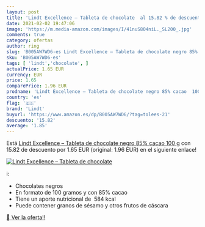 ```yaml
---
layout: post
title: 'Lindt Excellence – Tableta de chocolate  al 15.82 % de descuento'
date: 2021-02-02 19:47:06
image: 'https://m.media-amazon.com/images/I/41nuS8O4niL._SL200_.jpg'
comments: true
category: ofertas
author: ring
slug: 'B005AW7WD6-es Lindt Excellence – Tableta de chocolate negro 85% cacao 100 g'
sku: 'B005AW7WD6-es'
tags: [ 'lindt','chocolate', ]
actualPrice: 1.65 EUR
currency: EUR
price: 1.65
comparePrice: 1.96 EUR
prodname: 'Lindt Excellence – Tableta de chocolate negro 85% cacao  100 g'
country: 'es'
flag: '🇪🇸'
brand: 'Lindt'
buyurl: 'https://www.amazon.es/dp/B005AW7WD6/?tag=tolees-21'
descuento: '15.82'
average: '1.85'
---
```


Está [Lindt Excellence – Tableta de chocolate negro 85% cacao  100 g](https://www.amazon.es/dp/B005AW7WD6/?tag=tolees-21) con 15.82 de descuento por 1.65 EUR (original: 1.96 EUR) en el siguiente enlace!

[![Lindt Excellence – Tableta de chocolate ](https://m.media-amazon.com/images/I/41nuS8O4niL._SL200_.jpg)](https://www.amazon.es/dp/B005AW7WD6/?tag=tolees-21)

ℹ️:

- Chocolates negros
- En formato de 100 gramos y con 85% cacao
- Tiene un aporte nutricional de  584 kcal
- Puede contener granos de sésamo y otros frutos de cáscara

[🛒 Ver la oferta!!](https://www.amazon.es/dp/B005AW7WD6/?tag=tolees-21)
